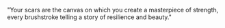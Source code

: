 "Your scars are the canvas on which you create a masterpiece of strength, every brushstroke telling a story of resilience and beauty."

